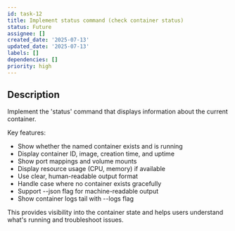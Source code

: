 ```yaml
---
id: task-12
title: Implement status command (check container status)
status: Future
assignee: []
created_date: '2025-07-13'
updated_date: '2025-07-13'
labels: []
dependencies: []
priority: high
---
```


## Description

Implement the 'status' command that displays information about the current container.

Key features:
- Show whether the named container exists and is running
- Display container ID, image, creation time, and uptime
- Show port mappings and volume mounts
- Display resource usage (CPU, memory) if available
- Use clear, human-readable output format
- Handle case where no container exists gracefully
- Support --json flag for machine-readable output
- Show container logs tail with --logs flag

This provides visibility into the container state and helps users understand what's running and troubleshoot issues.
